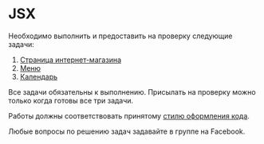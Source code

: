 JSX
===

Необходимо выполнить и предоставить на проверку следующие задачи:

1. [Страница интернет-магазина](./store/)
2. [Меню](./menu/)
3. [Календарь](./calendar/)

Все задачи обязательны к выполнению. Присылать на проверку можно только когда готовы все три задачи.

Работы должны соответствовать принятому [стилю оформления кода](https://netology-university.bitbucket.io/codestyle/).

Любые вопросы по решению задач задавайте в группе на Facebook.
